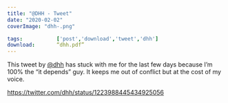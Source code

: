 ```yaml
---
title: "@DHH - Tweet"
date: "2020-02-02"
coverImage: "dhh-.png"

tags:           ['post','download','tweet','dhh']
download:       “dhh.pdf”
---
```


This tweet by [@dhh](https://twitter.com/dhh) has stuck with me for the last few days because I’m 100% the “it depends” guy. It keeps me out of conflict but at the cost of my voice.

https://twitter.com/dhh/status/1223988445434925056
